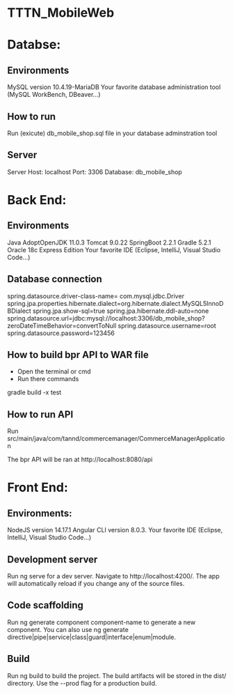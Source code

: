 # TTTN_MobileWeb

# Databse:

## Environments

MySQL version 10.4.19-MariaDB
Your favorite database administration tool (MySQL WorkBench, DBeaver...)


## How to run

Run (exicute) db_mobile_shop.sql file in your database adminstration tool


## Server

Server Host: localhost
Port: 3306
Database: db_mobile_shop


# Back End:

## Environments

Java AdoptOpenJDK 11.0.3
Tomcat 9.0.22
SpringBoot 2.2.1
Gradle 5.2.1
Oracle 18c Express Edition
Your favorite IDE (Eclipse, IntelliJ, Visual Studio Code...)


## Database connection

spring.datasource.driver-class-name= com.mysql.jdbc.Driver
spring.jpa.properties.hibernate.dialect=org.hibernate.dialect.MySQL5InnoDBDialect
spring.jpa.show-sql=true
spring.jpa.hibernate.ddl-auto=none
spring.datasource.url=jdbc:mysql://localhost:3306/db_mobile_shop?zeroDateTimeBehavior=convertToNull
spring.datasource.username=root
spring.datasource.password=123456


## How to build bpr API to WAR file

- Open the terminal or cmd
- Run there commands

gradle build -x test


## How to run API

Run src/main/java/com/tannd/commercemanager/CommerceManagerApplication

The bpr API will be ran at http://localhost:8080/api


# Front End:

## Environments: 

NodeJS version 14.17.1
Angular CLI version 8.0.3.
Your favorite IDE (Eclipse, IntelliJ, Visual Studio Code...)


## Development server

Run ng serve for a dev server. Navigate to http://localhost:4200/. The app will automatically reload if you change any of the source files.


## Code scaffolding

Run ng generate component component-name to generate a new component. You can also use ng generate directive|pipe|service|class|guard|interface|enum|module.


## Build

Run ng build to build the project. The build artifacts will be stored in the dist/ directory. Use the --prod flag for a production build.
